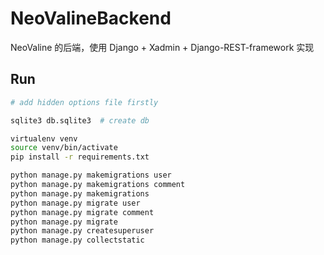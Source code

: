# NeoValineBackend
NeoValine 的后端，使用 Django + Xadmin + Django-REST-framework 实现

## Run

```bash
# add hidden options file firstly

sqlite3 db.sqlite3  # create db

virtualenv venv
source venv/bin/activate
pip install -r requirements.txt

python manage.py makemigrations user
python manage.py makemigrations comment
python manage.py makemigrations
python manage.py migrate user
python manage.py migrate comment
python manage.py migrate
python manage.py createsuperuser
python manage.py collectstatic
```
